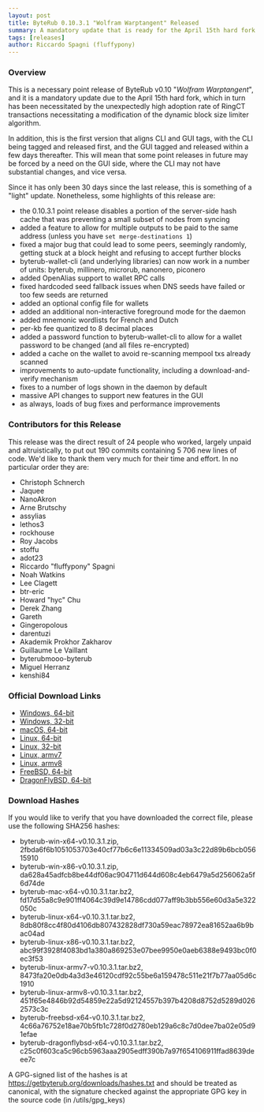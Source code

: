 ```yaml
---
layout: post
title: ByteRub 0.10.3.1 "Wolfram Warptangent" Released
summary: A mandatory update that is ready for the April 15th hard fork
tags: [releases]
author: Riccardo Spagni (fluffypony)
---
```


### Overview

This is a necessary point release of ByteRub v0.10 "_Wolfram Warptangent_", and it is a mandatory update due to the April 15th hard fork, which in turn has been necessitated by the unexpectedly high adoption rate of RingCT transactions necessitating a modification of the dynamic block size limiter algorithm.

In addition, this is the first version that aligns CLI and GUI tags, with the CLI being tagged and released first, and the GUI tagged and released within a few days thereafter. This will mean that some point releases in future may be forced by a need on the GUI side, where the CLI may not have substantial changes, and vice versa.

Since it has only been 30 days since the last release, this is something of a "light" update. Nonetheless, some highlights of this release are:

- the 0.10.3.1 point release disables a portion of the server-side hash cache that was preventing a small subset of nodes from syncing
- added a feature to allow for multiple outputs to be paid to the same address (unless you have ```set merge-destinations 1```)
- fixed a major bug that could lead to some peers, seemingly randomly, getting stuck at a block height and refusing to accept further blocks
- byterub-wallet-cli (and underlying libraries) can now work in a number of units: byterub, millinero, microrub, nanonero, piconero
- added OpenAlias support to wallet RPC calls
- fixed hardcoded seed fallback issues when DNS seeds have failed or too few seeds are returned
- added an optional config file for wallets
- added an additional non-interactive foreground mode for the daemon
- added mnemonic wordlists for French and Dutch
- per-kb fee quantized to 8 decimal places
- added a password function to byterub-wallet-cli to allow for a wallet password to be changed (and all files re-encrypted)
- added a cache on the wallet to avoid re-scanning mempool txs already scanned
- improvements to auto-update functionality, including a download-and-verify mechanism
- fixes to a number of logs shown in the daemon by default
- massive API changes to support new features in the GUI
- as always, loads of bug fixes and performance improvements

### Contributors for this Release

This release was the direct result of 24 people who worked, largely unpaid and altruistically, to put out 190 commits containing 5 706 new lines of code. We'd like to thank them very much for their time and effort. In no particular order they are:

- Christoph Schnerch
- Jaquee
- NanoAkron
- Arne Brutschy
- assylias
- lethos3
- rockhouse
- Roy Jacobs
- stoffu
- adot23
- Riccardo "fluffypony" Spagni
- Noah Watkins
- Lee Clagett
- btr-eric
- Howard "hyc" Chu
- Derek Zhang
- Gareth
- Gingeropolous
- darentuzi
- Akademik Prokhor Zakharov
- Guillaume Le Vaillant
- byterubmooo-byterub
- Miguel Herranz
- kenshi84

### Official Download Links
- [Windows, 64-bit](https://downloads.getbyterub.org/cli/byterub-win-x64-v0.10.3.1.zip)
- [Windows, 32-bit](https://downloads.getbyterub.org/cli/byterub-win-x86-v0.10.3.1.zip)
- [macOS, 64-bit](https://downloads.getbyterub.org/cli/byterub-mac-x64-v0.10.3.1.tar.bz2)
- [Linux, 64-bit](https://downloads.getbyterub.org/cli/byterub-linux-x64-v0.10.3.1.tar.bz2)
- [Linux, 32-bit](https://downloads.getbyterub.org/cli/byterub-linux-x86-v0.10.3.1.tar.bz2)
- [Linux, armv7](https://downloads.getbyterub.org/cli/byterub-linux-armv7-v0.10.3.1.tar.bz2)
- [Linux, armv8](https://downloads.getbyterub.org/cli/byterub-linux-armv8-v0.10.3.1.tar.bz2)
- [FreeBSD, 64-bit](https://downloads.getbyterub.org/cli/byterub-freebsd-x64-v0.10.3.1.tar.bz2)
- [DragonFlyBSD, 64-bit](https://downloads.getbyterub.org/cli/byterub-dragonflybsd-x64-v0.10.3.1.tar.bz2)

### Download Hashes

If you would like to verify that you have downloaded the correct file, please use the following SHA256 hashes:

- byterub-win-x64-v0.10.3.1.zip, 2fbda6f6b1051053703e40cf77b6c6e11334509ad03a3c22d89b6bcb05615910
- byterub-win-x86-v0.10.3.1.zip, da628a45adfcb8be44df06ac904711d644d608c4eb6479a5d256062a5f6d74de
- byterub-mac-x64-v0.10.3.1.tar.bz2, fd17d55a8c9e901ff4064c39d9e14786cdd077aff9b3bb556e60d3a5e322050c
- byterub-linux-x64-v0.10.3.1.tar.bz2, 8db80f8cc4f80d4106db807432828df730a59eac78972ea81652aa6b9bac04ad
- byterub-linux-x86-v0.10.3.1.tar.bz2, abc99f3928f4083bd1a380a869253e07bee9950e0aeb6388e9493bc0f0ec3f53
- byterub-linux-armv7-v0.10.3.1.tar.bz2, 8473fa20e0db4a3d3e46120cdf92c55be6a159478c511e21f7b77aa05d6c1910
- byterub-linux-armv8-v0.10.3.1.tar.bz2, 451f65e4846b92d54859e22a5d92124557b397b4208d8752d5289d0262573c3c
- byterub-freebsd-x64-v0.10.3.1.tar.bz2, 4c66a76752e18ae70b5fb1c728f0d2780eb129a6c8c7d0dee7ba02e05d91efae
- byterub-dragonflybsd-x64-v0.10.3.1.tar.bz2, c25c0f603ca5c96cb5963aaa2905edff390b7a97f654106911ffad8639deee7c

A GPG-signed list of the hashes is at https://getbyterub.org/downloads/hashes.txt and should be treated as canonical, with the signature checked against the appropriate GPG key in the source code (in /utils/gpg_keys)
